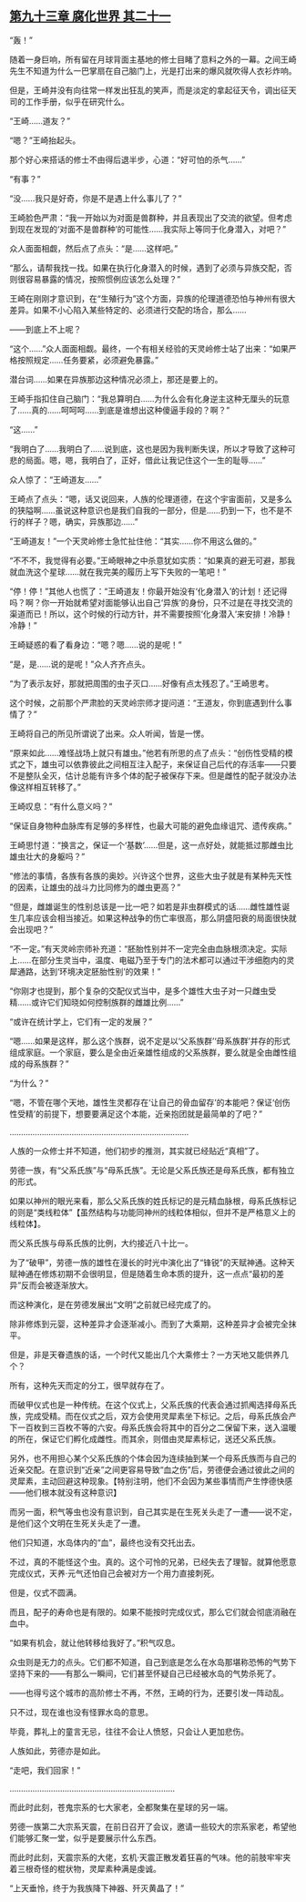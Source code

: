 ## [第九十三章 腐化世界 其二十一](https://www.xxbiquge.com/11_11207/9210869.html)


  “轰！”

  随着一身巨响，所有留在月球背面主基地的修士目睹了意料之外的一幕。之间王崎先生不知道为什么一巴掌扇在自己脑门上，光是打出来的爆风就吹得人衣衫炸响。

  但是，王崎并没有向往常一样发出狂乱的笑声，而是淡定的拿起征天令，调出征天司的工作手册，似乎在研究什么。

  “王崎……道友？”

  “嗯？”王崎抬起头。

  那个好心来搭话的修士不由得后退半步，心道：“好可怕的杀气……”

  “有事？”

  “没……我只是好奇，你是不是遇上什么事儿了？”

  王崎脸色严肃：“我一开始以为对面是兽群种，并且表现出了交流的欲望。但考虑到现在发现的‘对面不是兽群种’的可能性……我实际上等同于化身潜入，对吧？”

  众人面面相觑，然后点了点头：“是……这样吧。”

  “那么，请帮我找一找。如果在执行化身潜入的时候，遇到了必须与异族交配，否则很容易暴露的情况，按照惯例应该怎么处理？”

  王崎在刚刚才意识到，在“生殖行为”这个方面，异族的伦理道德恐怕与神州有很大差异。如果不小心陷入某些特定的、必须进行交配的场合，那么……

  ——到底上不上呢？

  “这个……”众人面面相觑。最终，一个有相关经验的天灵岭修士站了出来：“如果严格按照规定……任务要紧，必须避免暴露。”

  潜台词……如果在异族那边这种情况必须上，那还是要上的。

  王崎手指扣住自己脑门：“我总算明白……为什么会有化身逆主这种无厘头的玩意了……真的……呵呵呵……到底是谁想出这种傻逼手段的？啊？”

  “这……”

  “我明白了……我明白了……说到底，这也是因为我判断失误，所以才导致了这种可悲的局面。嗯，嗯，我明白了，正好，借此让我记住这个一生的耻辱……”

  众人惊了：“王崎道友……”

  王崎点了点头：“嗯，话又说回来，人族的伦理道德，在这个宇宙面前，又是多么的狭隘啊……虽说这种意识也是我们自我的一部分，但是……扔到一下，也不是不行的样子？嗯，确实，异族那边……”

  “王崎道友！”一个天灵岭修士急忙扯住他：“其实……你不用这么做的。”

  “不不不，我觉得有必要。”王崎眼神之中杀意犹如实质：“如果真的避无可避，那我就血洗这个星球……就在我完美的履历上写下失败的一笔吧！”

  “停！停！”其他人也慌了：“王崎道友！你最开始没有‘化身潜入’的计划！还记得吗？啊？你一开始就希望对面能够认出自己‘异族’的身份，只不过是在寻找交流的渠道而已！所以，这个时候的行动方针，并不需要按照‘化身潜入’来安排！冷静！冷静！”

  王崎疑惑的看了看身边：“嗯？嗯……说的是呢！”

  “是，是……说的是呢！”众人齐齐点头。

  “为了表示友好，那就把周围的虫子灭口……好像有点太残忍了。”王崎思考。

  这个时候，之前那个严肃脸的天灵岭宗师才提问道：“王道友，你到底遇到什么事情了？”

  王崎将自己的所见所谓说了出来。众人听闻，皆是一愣。

  “原来如此……难怪战场上就只有雄虫。”他若有所思的点了点头：“创伤性受精的模式之下，雄虫可以依靠彼此之间相互注入配子，来保证自己后代的存活率——只要不是整队全灭，估计总能有许多个体的配子被保存下来。但是雌性的配子就没办法像这样相互转移了。”

  王崎叹息：“有什么意义吗？”

  “保证自身物种血脉库有足够的多样性，也最大可能的避免血缘诅咒、遗传疾病。”

  王崎思忖道：“换言之，保证一个‘基数’……但是，这一点好处，就能抵过那雌虫比雄虫壮大的身躯吗？”

  “修法的事情，各族有各族的奥妙。兴许这个世界，这些大虫子就是有某种先天性的因素，让雄虫的战斗力比同修为的雌虫更高？”

  “但是，雌雄诞生的性别总该是一比一吧？如若是非虫群模式的话……雌性雄性诞生几率应该会相当接近。如果这种战争的伤亡率很高，那么阴盛阳衰的局面很快就会出现吧？”

  “不一定。”有天灵岭宗师补充道：“胚胎性别并不一定完全由血脉根须决定。实际上……在部分生灵当中，温度、电磁乃至于专门的法术都可以通过干涉细胞内的灵犀通路，达到‘环境决定胚胎性别’的效果！”

  “你刚才也提到，那个复杂的交配仪式当中，是多个雄性大虫子对一只雌虫受精……或许它们知晓如何控制族群的雌雄比例……”

  “或许在统计学上，它们有一定的发展？”

  “嗯……如果是这样，那么这个族群，说不定是以‘父系族群’‘母系族群’并存的形式组成家庭。一个家庭，要么是全由近亲雄性组成的父系族群，要么就是全由雌性组成的母系族群？”

  “为什么？”

  “嗯，不管在哪个天地，雄性生灵都存在‘让自己的骨血留存’的本能吧？保证‘创伤性受精’的前提下，想要要满足这个本能，近亲抱团就是最简单的了吧？”

  ……………………………………………………………………

  人族的一众修士并不知道，他们初步的推测，其实就已经贴近“真相”了。

  劳德一族，有“父系氏族”与“母系氏族”。无论是父系氏族还是母系氏族，都有独立的形式。

  如果以神州的眼光来看，那么父系氏族的姓氏标记的是元精血脉根，母系氏族标记的则是“类线粒体”【虽然结构与功能同神州的线粒体相似，但并不是严格意义上的线粒体】。

  而父系氏族与母系氏族的比例，大约接近八十比一。

  为了“破甲”，劳德一族的雄性在漫长的时光中演化出了“锋锐”的天赋神通。这种天赋神通在修炼初期不会很明显，但是随着生命本质的提升，这一点点“最初的差异”反而会被逐渐放大。

  而这种演化，是在劳德发展出“文明”之前就已经完成了的。

  除非修炼到元婴，这种差异才会逐渐减小。而到了大乘期，这种差异才会被完全抹平。

  但是，非是天眷遗族的话，一个时代又能出几个大乘修士？一方天地又能供养几个？

  所有，这种先天而定的分工，很早就存在了。

  而破甲仪式也是一种传统。在这个仪式上，父系氏族的代表会通过抓阄选择母系氏族，完成受精。而在仪式之后，双方会使用灵犀素坐下标记。之后，母系氏族会产下一百枚到三百枚不等的六安。母系氏族会将其中的百分之二保留下来，送入温暖的所在，保证它们孵化成雌性。而其余，则借由灵犀素标记，送还父系氏族。

  另外，也不用担心某个父系氏族的个体会因为连续抽到某一个母系氏族而与自己的近亲交配。在意识到“近亲”之间更容易导致“血之伤”后，劳德便会通过彼此之间的灵犀素，主动回避这种现象。【特别注明，他们不会因为某些事情而产生悖德快感——他们根本就没有这种意识】

  而另一面，积气等虫也没有意识到，自己其实是在生死关头走了一遭——说不定，是他们这个文明在生死关头走了一遭。

  他们只知道，水岛体内的“血”，最终也没有交托出去。

  不过，真的不能怪这个虫。真的。这个可怜的兄弟，已经失去了理智。就算他愿意完成仪式，天养·元气还怕自己会被对方一个用力直接刺死。

  但是，仪式不圆满。

  而且，配子的寿命也是有限的。如果不能按时完成仪式，那么它们就会彻底消融在血中。

  “如果有机会，就让他转移给我好了。”积气叹息。

  众虫则是无力的点头。它们都不知道，自己到底是怎么在水岛那堪称恐怖的气势下坚持下来的——有那么一瞬间，它们甚至怀疑自己已经被水岛的气势杀死了。

  ——也得亏这个城市的高阶修士不再，不然，王崎的行为，还要引发一阵动乱。

  只不过，现在谁也没有怪罪水岛的意思。

  毕竟，葬礼上的童言无忌，往往不会让人愤怒，只会让人更加悲伤。

  人族如此，劳德亦是如此。

  “走吧，我们回家！”

  ………………………………………………………………

  而此时此刻，苍鬼宗系的七大家老，全都聚集在星球的另一端。

  劳德一族第二大宗系天震，在前日召开了会议，邀请一些较大的宗系家老，希望他们能够汇聚一堂，似乎是要展示什么东西。

  而此时此刻，天震宗系的大佬，玄机·天震正散发着狂喜的气味。他的前肢牢牢夹着三根奇怪的棍状物，灵犀素种满是虔诚。

  “上天垂怜，终于为我族降下神器、歼灭黄晶了！”
